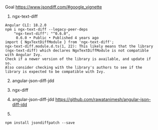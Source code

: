 Goal
https://www.jsondiff.com/#google_vignette

1) ngx-text-diff
```
Angular CLI: 18.2.0
npm i ngx-text-diff --legacy-peer-deps
    "ngx-text-diff": "^0.6.0",
     0.6.0 • Public • Published 4 years ago
import { NgxTextDiffModule } from 'ngx-text-diff';
ngx-text-diff.module.d.ts(1, 22): This likely means that the library (ngx-text-diff) which declares NgxTextDiffModule is not compatible with Angular Ivy.
Check if a newer version of the library is available, and update if so.
Also consider checking with the library's authors to see if the library is expected to be compatible with Ivy.
```
2) angular-json-diff-jdd

3) ngx-diff
   
2)  angular-json-diff-jdd
https://github.com/rawatanimesh/angular-json-diff-jdd


3) 
```
npm install jsondiffpatch --save
```
